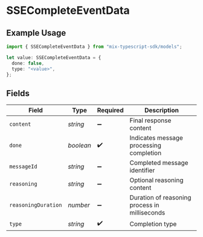 # SSECompleteEventData

## Example Usage

```typescript
import { SSECompleteEventData } from "mix-typescript-sdk/models";

let value: SSECompleteEventData = {
  done: false,
  type: "<value>",
};
```

## Fields

| Field                                         | Type                                          | Required                                      | Description                                   |
| --------------------------------------------- | --------------------------------------------- | --------------------------------------------- | --------------------------------------------- |
| `content`                                     | *string*                                      | :heavy_minus_sign:                            | Final response content                        |
| `done`                                        | *boolean*                                     | :heavy_check_mark:                            | Indicates message processing completion       |
| `messageId`                                   | *string*                                      | :heavy_minus_sign:                            | Completed message identifier                  |
| `reasoning`                                   | *string*                                      | :heavy_minus_sign:                            | Optional reasoning content                    |
| `reasoningDuration`                           | *number*                                      | :heavy_minus_sign:                            | Duration of reasoning process in milliseconds |
| `type`                                        | *string*                                      | :heavy_check_mark:                            | Completion type                               |